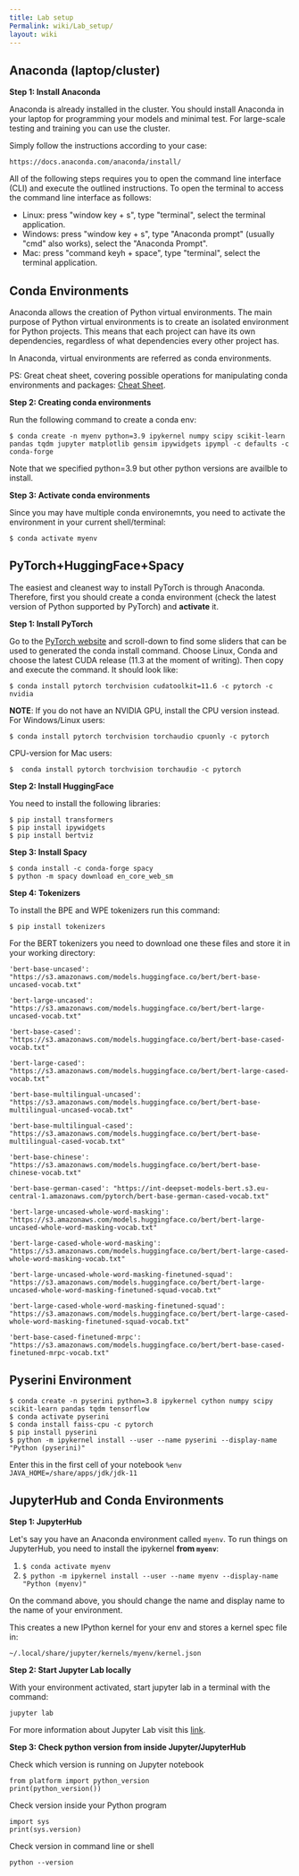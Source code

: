 ```yaml
---
title: Lab setup
Permalink: wiki/Lab_setup/
layout: wiki
---
```


Anaconda (laptop/cluster)
------------

**Step 1: Install Anaconda**

Anaconda is already installed in the cluster. You should install Anaconda in your laptop for programming your models and minimal test. For large-scale testing and training you can use the cluster.

Simply follow the instructions according to your case:

    https://docs.anaconda.com/anaconda/install/


All of the following steps requires you to open the command line interface (CLI) and execute the outlined instructions. To open the terminal to access the command line interface as follows:

 - Linux: press "window key + s", type "terminal", select the terminal application.
 - Windows: press "window key + s", type "Anaconda prompt" (usually "cmd" also works), select the "Anaconda Prompt".
 - Mac: press "command keyh + space", type "terminal", select the terminal application.

Conda Environments
------------

Anaconda allows the creation of Python virtual environments. The main purpose of Python virtual environments is to create an isolated environment for Python projects. This means that each project can have its own dependencies, regardless of what dependencies every other project has.

In Anaconda, virtual environments are referred as conda environments.

PS: Great cheat sheet, covering possible operations for manipulating conda environments and packages: [Cheat Sheet](https://docs.conda.io/projects/conda/en/latest/_downloads/843d9e0198f2a193a3484886fa28163c/conda-cheatsheet.pdf).

**Step 2: Creating conda environments**

Run the following command to create a conda env:

    $ conda create -n myenv python=3.9 ipykernel numpy scipy scikit-learn pandas tqdm jupyter matplotlib gensim ipywidgets ipympl -c defaults -c conda-forge 

Note that we specified python=3.9 but other python versions are availble to install.

**Step 3: Activate conda environments**

Since you may have multiple conda environemnts, you need to activate the environment in your current shell/terminal:

    $ conda activate myenv


PyTorch+HuggingFace+Spacy
------------

The easiest and cleanest way to install PyTorch is through Anaconda. Therefore, first you should create a conda environment (check the latest version of Python supported by PyTorch) and **activate** it.


**Step 1: Install PyTorch**

Go to the [PyTorch website](https://pytorch.org/) and scroll-down to find some sliders that can be used to generated the conda install command.
Choose Linux, Conda and choose the latest CUDA release (11.3 at the moment of writing). Then copy and execute the command. It should look like:

    $ conda install pytorch torchvision cudatoolkit=11.6 -c pytorch -c nvidia

**NOTE**: If you do not have an NVIDIA GPU, install the CPU version instead.
For Windows/Linux users:

    $ conda install pytorch torchvision torchaudio cpuonly -c pytorch

CPU-version for Mac users:

    $  conda install pytorch torchvision torchaudio -c pytorch


**Step 2: Install HuggingFace**

You need to install the following libraries:

    $ pip install transformers
    $ pip install ipywidgets
    $ pip install bertviz

**Step 3: Install Spacy**

    $ conda install -c conda-forge spacy
    $ python -m spacy download en_core_web_sm

**Step 4: Tokenizers**

To install the BPE and WPE tokenizers run this command:

    $ pip install tokenizers

For the BERT tokenizers you need to download one these files and store it in your working directory:

    'bert-base-uncased': "https://s3.amazonaws.com/models.huggingface.co/bert/bert-base-uncased-vocab.txt"

    'bert-large-uncased': "https://s3.amazonaws.com/models.huggingface.co/bert/bert-large-uncased-vocab.txt"

    'bert-base-cased': "https://s3.amazonaws.com/models.huggingface.co/bert/bert-base-cased-vocab.txt"

    'bert-large-cased': "https://s3.amazonaws.com/models.huggingface.co/bert/bert-large-cased-vocab.txt"

    'bert-base-multilingual-uncased': "https://s3.amazonaws.com/models.huggingface.co/bert/bert-base-multilingual-uncased-vocab.txt"

    'bert-base-multilingual-cased': "https://s3.amazonaws.com/models.huggingface.co/bert/bert-base-multilingual-cased-vocab.txt"

    'bert-base-chinese': "https://s3.amazonaws.com/models.huggingface.co/bert/bert-base-chinese-vocab.txt"

    'bert-base-german-cased': "https://int-deepset-models-bert.s3.eu-central-1.amazonaws.com/pytorch/bert-base-german-cased-vocab.txt"

    'bert-large-uncased-whole-word-masking': "https://s3.amazonaws.com/models.huggingface.co/bert/bert-large-uncased-whole-word-masking-vocab.txt"

    'bert-large-cased-whole-word-masking': "https://s3.amazonaws.com/models.huggingface.co/bert/bert-large-cased-whole-word-masking-vocab.txt"

    'bert-large-uncased-whole-word-masking-finetuned-squad': "https://s3.amazonaws.com/models.huggingface.co/bert/bert-large-uncased-whole-word-masking-finetuned-squad-vocab.txt"

    'bert-large-cased-whole-word-masking-finetuned-squad': "https://s3.amazonaws.com/models.huggingface.co/bert/bert-large-cased-whole-word-masking-finetuned-squad-vocab.txt"

    'bert-base-cased-finetuned-mrpc': "https://s3.amazonaws.com/models.huggingface.co/bert/bert-base-cased-finetuned-mrpc-vocab.txt"


Pyserini Environment
--------------------

    $ conda create -n pyserini python=3.8 ipykernel cython numpy scipy scikit-learn pandas tqdm tensorflow
    $ conda activate pyserini
    $ conda install faiss-cpu -c pytorch
    $ pip install pyserini
    $ python -m ipykernel install --user --name pyserini --display-name "Python (pyserini)"
    
Enter this in the first cell of your notebook `%env JAVA_HOME=/share/apps/jdk/jdk-11`


JupyterHub and Conda Environments
------------

**Step 1: JupyterHub**

Let's say you have an Anaconda environment called `myenv`. To run things on JupyterHub, you need to install the ipykernel **from `myenv`**:

1. ```$ conda activate myenv```
2. ```$ python -m ipykernel install --user --name myenv --display-name "Python (myenv)" ```

On the command above, you should change the name and display name to the name of your environment.

This creates a new IPython kernel for your env and stores a kernel spec file in:
        
    ~/.local/share/jupyter/kernels/myenv/kernel.json

**Step 2: Start Jupyter Lab locally**

With your environment activated, start jupyter lab in a terminal with the command:

    jupyter lab

For more information about Jupyter Lab visit this [link](https://jupyterlab.readthedocs.io/en/stable/getting_started/overview.html).

**Step 3: Check python version from inside Jupyter/JupyterHub**

 Check which version is running on Jupyter notebook
 
    from platform import python_version
    print(python_version())

 Check version inside your Python program

    import sys
    print(sys.version)

 Check version in command line or shell

    python --version

